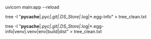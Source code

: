 uvicorn main:app --reload

tree -I "__pycache__|*.pyc|.git|.DS_Store|*.log|*.egg-info" > tree_clean.txt

tree -I "__pycache__|*.pyc|.git|.DS_Store|*.log|*.egg-info|venv|.venv|env|build|dist" > tree_clean.txt
